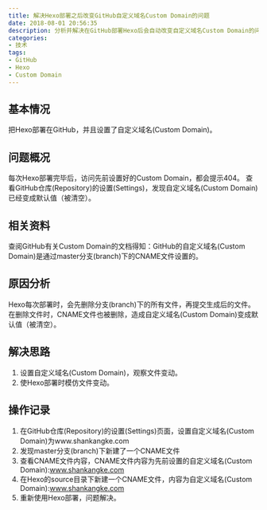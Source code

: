 ```yaml
---
title: 解决Hexo部署之后改变GitHub自定义域名Custom Domain的问题
date: 2018-08-01 20:56:35
description: 分析并解决在GitHub部署Hexo后会自动改变自定义域名Custom Domain的问题。
categories:
- 技术
tags:
- GitHub
- Hexo
- Custom Domain
---
```


## 基本情况
把Hexo部署在GitHub，并且设置了自定义域名(Custom Domain)。
## 问题概况
每次Hexo部署完毕后，访问先前设置好的Custom Domain，都会提示404。
查看GitHub仓库(Repository)的设置(Settings)，发现自定义域名(Custom Domain)已经变成默认值（被清空）。
## 相关资料
查阅GitHub有关Custom Domain的文档得知：GitHub的自定义域名(Custom Domain)是通过master分支(branch)下的CNAME文件设置的。
## 原因分析
Hexo每次部署时，会先删除分支(branch)下的所有文件，再提交生成后的文件。在删除文件时，CNAME文件也被删除，造成自定义域名(Custom Domain)变成默认值（被清空）。
## 解决思路

1. 设置自定义域名(Custom Domain)，观察文件变动。
2. 使Hexo部署时模仿文件变动。

## 操作记录

1. 在GitHub仓库(Repository)的设置(Settings)页面，设置自定义域名(Custom Domain)为www.shankangke.com
2. 发现master分支(branch)下新建了一个CNAME文件
3. 查看CNAME文件内容，CNAME文件内容为先前设置的自定义域名(Custom Domain):www.shankangke.com
4. 在Hexo的source目录下新建一个CNAME文件，内容为自定义域名(Custom Domain):www.shankangke.com
5. 重新使用Hexo部署，问题解决。